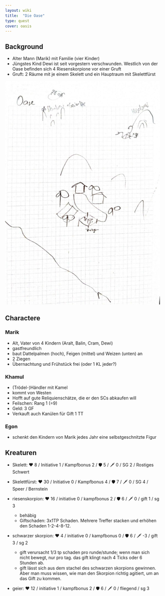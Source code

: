 ```yaml
---
layout: wiki
title:  "Die Oase"
type: quest
cover: oasis
---
```


## Background
- Alter Mann (Marik) mit Familie (vier Kinder)
- Jüngstes Kind Dewi ist seit vorgestern verschwunden. Westlich von der Oase befinden sich 4 Riesenskorpione vor einer Gruft
- Gruft: 2 Räume mit je einem Skelett und ein Hauptraum mit Skelettfürst

![Oase](/assets/wiki/oase.jpeg)
## Charactere
### Marik
- Alt, Vater von 4 Kindern (Aralt, Balin, Cram, Dewi)
- gastfreundlich
- baut Dattelpalmen (hoch), Feigen (mittel) und Weizen (unten) an
- 2 Ziegen
- Übernachtung und Frühstück frei (oder 1 KL jeder?)

### Khamul
- (Trödel-)Händler mit Kamel
- kommt von Westen
- Hofft auf gute Reliquienschätze, die er den SCs abkaufen will
- Feilschen: Rang 1 (=9)
- Geld: 3 GF
- Verkauft auch Kanülen für Gift 1 TT

### Egon
- schenkt den Kindern von Marik jedes Jahr eine selbstgeschnitzte Figur

## Kreaturen
- Skelett: ❤️ 8 / Initiative 1 / Kampfbonus 2 / 🛡️ 5 / 🗡️ 0 / SG 2 / Rostiges Schwert
- Skelettfürst:  ❤️ 30 / Initiative 0 / Kampfbonus 4 / 🛡️ 7 / 🗡️ 0 / SG 4 / Speer / Bernstein

- riesenskorpion: ❤️ 16 / initiative 0 / kampfbonus 2 / 🛡️ 6 / 🗡️ 0 / gift 1 / sg 3
  - behäbig
  - Giftschaden: 3x1TP Schaden. Mehrere Treffer stacken und erhöhen den Schaden 1-2-4-8-12.
- schwarzer skorpion: ❤️ 4 / initiative 0 / kampfbonus 0 / 🛡️ 6 / 🗡️ -3 / gift 3 / sg 2
  - gift verursacht 1/3 tp schaden pro runde/stunde; wenn man sich nicht bewegt, nur pro tag. das gift klingt nach 4 Ticks oder 6 Stunden ab.
  - gift lässt sich aus dem stachel des schwarzen skorpions gewinnen. Aber man muss wissen, wie man den Skorpion richtig agitiert, um an das Gift zu kommen.
- geier: ❤️ 12 / initiative 1 / kampfbonus 2 / 🛡️ 6 / 🗡️ 0 / fliegend / sg 3 

